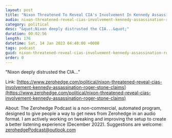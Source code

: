 ```yaml
---
layout: post
title: "Nixon Threatened To Reveal CIA's Involvement In Kennedy Assassination, Roger Stone Claims"
audio: nixon-threatened-reveal-cias-involvement-kennedy-assassination-roger-stone-claims-0
category: political
desc: "&quot;Nixon deeply distrusted the CIA...&quot;"
duration: 00:02:56
length: 176
datetime: Sat, 14 Jan 2023 04:40:00 +0000
tags: podcast
guid: nixon-threatened-reveal-cias-involvement-kennedy-assassination-roger-stone-claims-0
order: 0
---
```

&quot;Nixon deeply distrusted the CIA...&quot;

Link: [https://www.zerohedge.com/political/nixon-threatened-reveal-cias-involvement-kennedy-assassination-roger-stone-claims](https://www.zerohedge.com/political/nixon-threatened-reveal-cias-involvement-kennedy-assassination-roger-stone-claims)

About: The Zerohedge Podcast is a non-commercial, automated program, designed to give people a way to get news from Zerohedge in an audio format.  I am actively working on tweaking and improving the setup to create a better listening experience (December 2022).  Suggestions are welcome: [zerohedgePodcast@outlook.com](mailto:zerohedgePodcast@outlook.com)